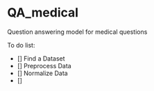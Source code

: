 # QA_medical
Question answering model for medical questions

To do list:
- [] Find a Dataset
- [] Preprocess Data
- [] Normalize Data
- [] 

